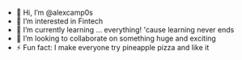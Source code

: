 - 👋 Hi, I’m @alexcamp0s
- 👀 I’m interested in Fintech
- 🌱 I’m currently learning ... everything! 'cause learning never ends
- 💞️ I’m looking to collaborate on something huge and exciting
- ⚡ Fun fact: I make everyone try pineapple pizza and like it

